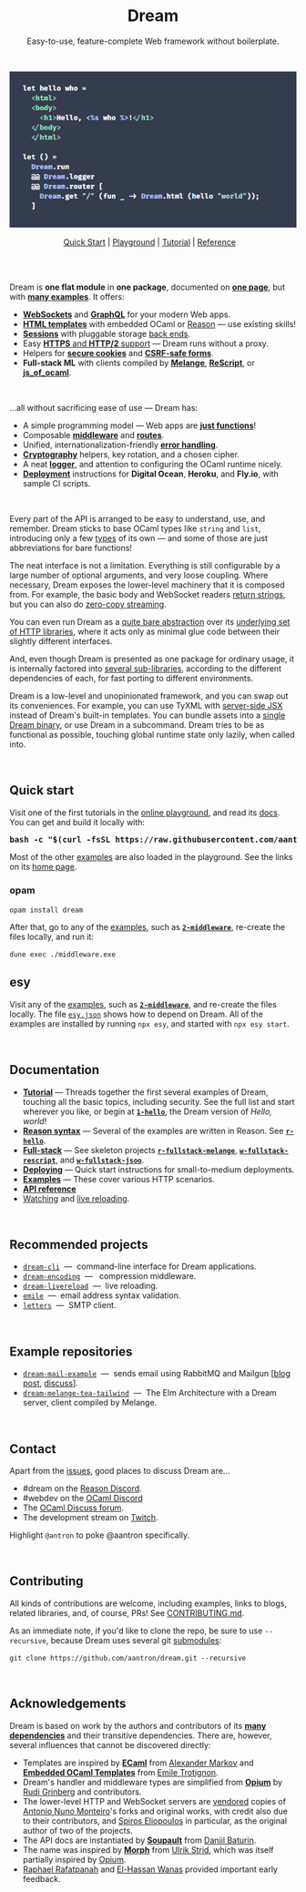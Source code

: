 <h1 align="center">Dream</h1>

<p align="center">
Easy-to-use, feature-complete Web framework without boilerplate.
</p>

<br>

<p align="center">
<img src="https://raw.githubusercontent.com/aantron/dream/master/docs/asset/sample.png"></img>
</p>

<p align="center">
  <a href="#quick-start">Quick Start</a> |
  <a href="http://dream.as">Playground</a> |
  <a href="https://github.com/aantron/dream/tree/master/example#readme">
    Tutorial</a> |
  <a href="https://aantron.github.io/dream/">Reference</a>
  &nbsp;&nbsp;
</p>

<br>
<br>

Dream is **one flat module** in **one package**, documented on
[**one page**][api-main], but with [**many examples**][tutorial]. It offers:

- [**WebSockets**][websocket] and [**GraphQL**][graphql] for your modern Web
  apps.
- [**HTML templates**][templates] with embedded OCaml or
  [Reason][reason-templates] &mdash; use existing skills!
- [**Sessions**][sessions] with pluggable storage [back ends][back-ends].
- Easy [**HTTPS** and **HTTP/2** support][https] &mdash; Dream runs without a
  proxy.
- Helpers for [**secure cookies**][cookies] and
  [**CSRF-safe forms**][forms].
- **Full-stack ML** with clients compiled by [**Melange**][melange],
  [**ReScript**][rescript], or [**js_of_ocaml**][jsoo].

<br>

...all without sacrificing ease of use &mdash; Dream has:

- A simple programming model &mdash; Web apps are [**just functions**][handler]!
- Composable [**middleware**][middleware] and [**routes**][routing].
- Unified, internationalization-friendly [**error handling**][errors].
- [**Cryptography**][crypto] helpers, key rotation, and a chosen cipher.
- A neat [**logger**][logging], and attention to configuring the OCaml runtime
  nicely.
- [**Deployment**][deploy] instructions for **Digital Ocean**, **Heroku**, and
  **Fly.io**, with sample CI scripts.

<br>

Every part of the API is arranged to be easy to understand, use, and remember.
Dream sticks to base OCaml types like `string` and `list`, introducing only a
few [types][types] of its own &mdash; and some of those are just abbreviations
for bare functions!

The neat interface is not a limitation. Everything is still configurable by a
large number of optional arguments, and very loose coupling. Where necessary,
Dream exposes the lower-level machinery that it is composed from. For example,
the basic body and WebSocket readers [return strings][basic-read], but you can
also do [zero-copy streaming][streaming].

You can even run Dream as a [quite bare abstraction][raw] over its [underlying
set of HTTP libraries][vendor], where it acts only as minimal glue code between
their slightly different interfaces.

And, even though Dream is presented as one package for ordinary usage, it is
internally factored into [several sub-libraries][libs], according to the
different dependencies of each, for fast porting to different environments.

Dream is a low-level and unopinionated framework, and you can swap out its
conveniences. For example, you can use TyXML with [server-side JSX][jsx]
instead of Dream's built-in templates. You can bundle assets into a [single
Dream binary][one-binary], or use Dream in a subcommand. Dream tries to be as
functional as possible, touching global runtime state only lazily, when called
into.

[https]: https://github.com/aantron/dream/tree/master/example/l-https#files
[websocket]: https://github.com/aantron/dream/tree/master/example/k-websocket#files
[graphql]: https://github.com/aantron/dream/tree/master/example/w-graphql-subscription#files
[templates]: https://github.com/aantron/dream/tree/master/example/7-template#files
[reason-templates]: https://github.com/aantron/dream/tree/master/example/r-template#files
[middleware]: https://github.com/aantron/dream/tree/master/example/2-middleware#files
[handler]: https://aantron.github.io/dream/#type-handler
[routing]: https://github.com/aantron/dream/tree/master/example/3-router#files
[cookies]: https://aantron.github.io/dream/#cookies
[forms]: https://aantron.github.io/dream/#forms
[sessions]: https://github.com/aantron/dream/tree/master/example/b-session#files
[back-ends]: https://aantron.github.io/dream/#back-ends
[errors]: https://github.com/aantron/dream/tree/master/example/9-error#files
[crypto]: https://aantron.github.io/dream/#cryptography
[logging]: https://github.com/aantron/dream/tree/master/example/2-middleware#files
[melange]: https://github.com/aantron/dream/tree/master/example/r-fullstack-melange#files
[rescript]: https://github.com/aantron/dream/tree/master/example/w-fullstack-rescript#files
[jsoo]: https://github.com/aantron/dream/tree/master/example/w-fullstack-jsoo#files
[types]: https://aantron.github.io/dream/#types
[basic-read]: https://aantron.github.io/dream/#val-body
[streaming]: https://aantron.github.io/dream/#streaming
[raw]: https://aantron.github.io/dream/#builtin
[alpn]: https://en.wikipedia.org/wiki/Application-Layer_Protocol_Negotiation
[libs]: https://github.com/aantron/dream/tree/master/src
[deploy]: https://github.com/aantron/dream/tree/master/example#deploying
[jsx]: https://github.com/aantron/dream/tree/master/example/r-tyxml#files
[one-binary]: https://github.com/aantron/dream/tree/master/example/w-one-binary#files

<br>

## Quick start

Visit one of the first tutorials in the [online
playground][2-middleware-playground], and read its
[docs](https://github.com/aantron/dream/tree/master/example/2-middleware#files).
You can get and build it locally with:

<pre><b>bash -c "$(curl -fsSL https://raw.githubusercontent.com/aantron/dream/master/example/quickstart.sh)"</b></pre>

Most of the other [examples][tutorial] are also loaded in the playground. See
the links on its [home page][playground].

### opam

```
opam install dream
```

After that, go to any of the [examples][tutorial], such as
[**`2-middleware`**][2-middleware], re-create the files locally, and run it:

```
dune exec ./middleware.exe
```

[esy-example]: https://github.com/aantron/dream/tree/master/example/w-esy#files
[quickstart.sh]: https://github.com/aantron/dream/blob/master/example/quickstart.sh
[esy]: https://esy.sh/
[2-middleware]: https://github.com/aantron/dream/tree/master/example/2-middleware#files
[playground]: http://dream.as
[2-middleware-playground]: http://dream.as/2-middleware

## esy

Visit any of the [examples][tutorial], such as
[**`2-middleware`**][2-middleware], and re-create the files locally. The file
[`esy.json`](https://github.com/aantron/dream/blob/master/example/2-middleware/esy.json)
shows how to depend on Dream. All of the examples are installed by running `npx
esy`, and started with `npx esy start`.

<br>

## Documentation

- [**Tutorial**][tutorial] &mdash; Threads together the first several examples
  of Dream, touching all the basic topics, including security. See the full list
  and start wherever you like, or begin at [**`1-hello`**][1-hello], the Dream
  version of *Hello, world!*
- [**Reason syntax**][reason-examples] &mdash; Several of the examples are
  written in Reason. See [**`r-hello`**][r-hello].
- [**Full-stack**][fullstack] &mdash; See skeleton projects
  [**`r-fullstack-melange`**][melange], [**`w-fullstack-rescript`**][rescript],
  and [**`w-fullstack-jsoo`**][jsoo].
- [**Deploying**][deploying] &mdash; Quick start instructions for
  small-to-medium deployments.
- [**Examples**][examples] &mdash; These cover various HTTP scenarios.
- [**API reference**][api-main]
- [Watching][watch] and [live reloading][reload].

[tutorial]: https://github.com/aantron/dream/tree/master/example#readme
[examples]: https://github.com/aantron/dream/tree/master/example#examples
[1-hello]: https://github.com/aantron/dream/tree/master/example/1-hello#files
[r-hello]: https://github.com/aantron/dream/tree/master/example/r-hello#files
[reason-examples]: https://github.com/aantron/dream/tree/master/example#reason
[deploying]: https://github.com/aantron/dream/tree/master/example#deploying
[api-main]: https://aantron.github.io/dream/#types
[fullstack]: https://github.com/aantron/dream/tree/master/example#full-stack
[watch]: https://github.com/aantron/dream/tree/master/example/w-watch#files
[reload]: https://github.com/aantron/dream/tree/master/example/w-live-reload#files

<br>

## Recommended projects

- [`dream-cli`](https://github.com/tmattio/dream-cli) &nbsp;&mdash;&nbsp;
  command-line interface for Dream applications.
- [`dream-encoding`](https://github.com/tmattio/dream-encoding) &nbsp;&mdash;
  &nbsp; compression middleware.
- [`dream-livereload`](https://github.com/tmattio/dream-livereload)
  &nbsp;&mdash;&nbsp; live reloading.
- [`emile`](https://github.com/dinosaure/emile) &nbsp;&mdash;&nbsp; email
  address syntax validation.
- [`letters`](https://github.com/oxidizing/letters) &nbsp;&mdash;&nbsp; SMTP
  client.

<br>

## Example repositories

- [`dream-mail-example`](https://github.com/jsthomas/dream-email-example)
  &nbsp;&mdash;&nbsp; sends email using RabbitMQ and Mailgun
  [[blog post](https://jsthomas.github.io/ocaml-email.html),
  [discuss](https://discuss.ocaml.org/t/how-to-send-email-from-dream/8201)].
- [`dream-melange-tea-tailwind`](https://github.com/tcoopman/dream-melange-tea-tailwind)
  &nbsp;&mdash;&nbsp; The Elm Architecture with a Dream server, client compiled
  by Melange.

<br>

## Contact

Apart from the [issues](https://github.com/aantron/dream/issues), good places
to discuss Dream are...

- #dream on the [Reason Discord](https://discord.gg/2JTYRq2rYh).
- #webdev on the [OCaml Discord](https://discord.gg/sx45hPkkWV)
- The [OCaml Discuss forum](https://discuss.ocaml.org/).
- The development stream on [Twitch](https://www.twitch.tv/antron_ML).

Highlight `@antron` to poke @aantron specifically.

<br>

## Contributing

All kinds of contributions are welcome, including examples, links to blogs,
related libraries, and, of course, PRs! See [CONTRIBUTING.md][contributing.md].

As an immediate note, if you'd like to clone the repo, be sure to use
`--recursive`, because Dream uses several git [submodules][vendor]:

```
git clone https://github.com/aantron/dream.git --recursive
```

[contributing.md]: https://github.com/aantron/dream/blob/master/docs/CONTRIBUTING.md

<br>

## Acknowledgements

Dream is based on work by the authors and contributors of its [**many
dependencies**][opamfile] and their transitive dependencies. There are, however,
several influences that cannot be discovered directly:

- Templates are inspired by [**ECaml**][ecaml] from [Alexander Markov][komar]
  and [**Embedded OCaml Templates**][eot] from [Emile Trotignon][trotignon].
- Dream's handler and middleware types are simplified from [**Opium**][opium] by
  [Rudi Grinberg][rgrinberg] and contributors.
- The lower-level HTTP and WebSocket servers are [vendored][vendor] copies of
  [Antonio Nuno Monteiro][anmonteiro]'s forks and original works, with credit
  also due to their contributors, and [Spiros Eliopoulos][seliopou] in
  particular, as the original author of two of the projects.
- The API docs are instantiated by [**Soupault**][soupault] from
  [Daniil Baturin][dmbaturin].
- The name was inspired by [**Morph**][morph] from [Ulrik Strid][ulrikstrid],
  which was itself partially inspired by [Opium][opium].
- [Raphael Rafatpanah][persianturtle] and [El-Hassan Wanas][foocraft] provided
  important early feedback.

[ecaml]: http://komar.in/en/code/ecaml
[komar]: https://github.com/apsheronets
[eot]: https://github.com/EmileTrotignon/embedded_ocaml_templates
[trotignon]: https://github.com/EmileTrotignon
[opamfile]: https://github.com/aantron/dream/blob/master/dream.opam
[opium]: https://github.com/rgrinberg/opium
[vendor]: https://github.com/aantron/dream/tree/master/src/vendor
[rgrinberg]: https://github.com/rgrinberg
[anmonteiro]: https://github.com/anmonteiro
[soupault]: https://github.com/dmbaturin/soupault
[dmbaturin]: https://github.com/dmbaturin
[morph]: https://github.com/reason-native-web/morph
[ulrikstrid]: https://github.com/ulrikstrid
[seliopou]: https://github.com/seliopou
[persianturtle]: https://github.com/persianturtle
[foocraft]: https://github.com/foocraft
